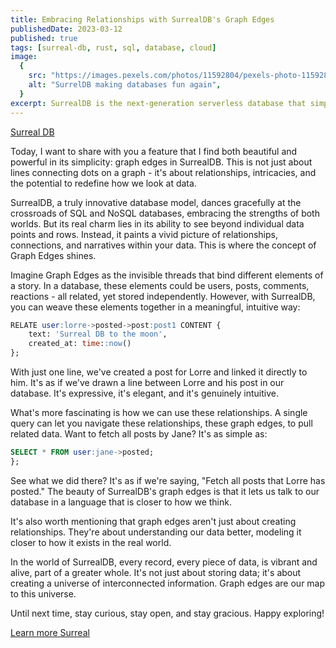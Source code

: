 ```yaml
---
title: Embracing Relationships with SurrealDB's Graph Edges
publishedDate: 2023-03-12
published: true
tags: [surreal-db, rust, sql, database, cloud]
image:
  {
    src: "https://images.pexels.com/photos/11592804/pexels-photo-11592804.jpeg?auto=compress&cs=tinysrgb&w=1260&h=750&dpr=1",
    alt: "SurrelDB making databases fun again",
  }
excerpt: SurrealDB is the next-generation serverless database that simplifies your database and API stack. Say goodbye to scaling databases, servers, load balancers, and API endpoints. SurrealDB takes the hassle out of your stack, enabling you to grow and operate at scale with a highly-available, highly-scalable distributed platform.
---
```


[Surreal DB](https://surrealdb.com/)

Today, I want to share with you a feature that I find both beautiful and powerful in its simplicity: graph edges in SurrealDB. This is not just about lines connecting dots on a graph - it's about relationships, intricacies, and the potential to redefine how we look at data.

SurrealDB, a truly innovative database model, dances gracefully at the crossroads of SQL and NoSQL databases, embracing the strengths of both worlds. But its real charm lies in its ability to see beyond individual data points and rows. Instead, it paints a vivid picture of relationships, connections, and narratives within your data. This is where the concept of Graph Edges shines.

Imagine Graph Edges as the invisible threads that bind different elements of a story. In a database, these elements could be users, posts, comments, reactions - all related, yet stored independently. However, with SurrealDB, you can weave these elements together in a meaningful, intuitive way:

```sql
RELATE user:lorre->posted->post:post1 CONTENT {
    text: 'Surreal DB to the moon',
    created_at: time::now()
};
```

With just one line, we've created a post for Lorre and linked it directly to him. It's as if we've drawn a line between Lorre and his post in our database. It's expressive, it's elegant, and it's genuinely intuitive.

What's more fascinating is how we can use these relationships. A single query can let you navigate these relationships, these graph edges, to pull related data. Want to fetch all posts by Jane? It's as simple as:

```sql
SELECT * FROM user:jane->posted;
};
```

See what we did there? It's as if we're saying, "Fetch all posts that Lorre has posted." The beauty of SurrealDB's graph edges is that it lets us talk to our database in a language that is closer to how we think.

It's also worth mentioning that graph edges aren't just about creating relationships. They're about understanding our data better, modeling it closer to how it exists in the real world.

In the world of SurrealDB, every record, every piece of data, is vibrant and alive, part of a greater whole. It's not just about storing data; it's about creating a universe of interconnected information. Graph edges are our map to this universe.

Until next time, stay curious, stay open, and stay gracious. Happy exploring!

[Learn more Surreal](https://surrealdb.com/docs)
